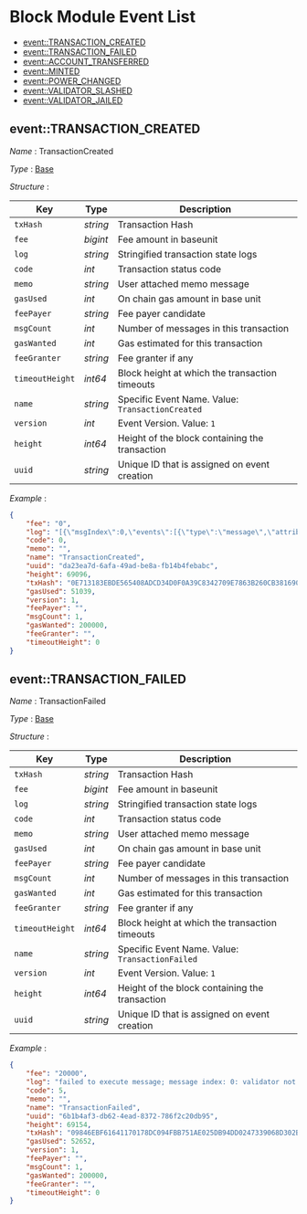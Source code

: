 # Block Module Event List
  - [event::TRANSACTION_CREATED](#event_transaction_created)
  - [event::TRANSACTION_FAILED](#event_transaction_failed)
  - [event::ACCOUNT_TRANSFERRED](#event_account_transferred)
  - [event::MINTED](#event_minted)
  - [event::POWER_CHANGED](#event_power_changed)
  - [event::VALIDATOR_SLASHED](#event_validator_slashed)
  - [event::VALIDATOR_JAILED](#event_validator_jailed)

## event::TRANSACTION_CREATED
*Name* : TransactionCreated

*Type* : [Base](../README.md#understanding_an_event)

*Structure* : 

| Key             | Type     | Description                                      |
| --------------- | -------- | ------------------------------------------------ |
| `txHash`        | *string* | Transaction Hash                                 |
| `fee`           | *bigint* | Fee amount in baseunit                           |
| `log`           | *string* | Stringified transaction state logs               |
| `code`          | *int*    | Transaction status code                          |
| `memo`          | *string* | User attached memo message                       |
| `gasUsed`       | *int*    | On chain gas amount in base unit                 |
| `feePayer`      | *string* | Fee payer candidate                              |
| `msgCount`      | *int*    | Number of messages in this transaction           |
| `gasWanted`     | *int*    | Gas estimated for this transaction               |
| `feeGranter`    | *string* | Fee granter if any                               |
| `timeoutHeight` | *int64*  | Block height at which the transaction timeouts   |
| `name`          | *string* | Specific Event Name. Value: `TransactionCreated` |
| `version`       | *int*    | Event Version. Value: `1`                        |
| `height`        | *int64*  | Height of the block containing the transaction   |
| `uuid`          | *string* | Unique ID that is assigned on event creation     |

*Example* :  
```json
{
    "fee": "0",
    "log": "[{\"msgIndex\":0,\"events\":[{\"type\":\"message\",\"attributes\":[{\"key\":\"action\",\"value\":\"send\"},{\"key\":\"sender\",\"value\":\"tcro165tzcrh2yl83g8qeqxueg2g5gzgu57y3fe3kc3\"},{\"key\":\"module\",\"value\":\"bank\"}]},{\"type\":\"transfer\",\"attributes\":[{\"key\":\"recipient\",\"value\":\"tcro184lta2lsyu47vwyp2e8zmtca3k5yq85p6c4vp3\"},{\"key\":\"sender\",\"value\":\"tcro165tzcrh2yl83g8qeqxueg2g5gzgu57y3fe3kc3\"},{\"key\":\"amount\",\"value\":\"60561202basetcro\"}]}]}]",
    "code": 0,
    "memo": "",
    "name": "TransactionCreated",
    "uuid": "da23ea7d-6afa-49ad-be8a-fb14b4febabc",
    "height": 69096,
    "txHash": "0E713183EBDE565408ADCD34D0F0A39C8342709E7863B260CB3816908C2EC824",
    "gasUsed": 51039,
    "version": 1,
    "feePayer": "",
    "msgCount": 1,
    "gasWanted": 200000,
    "feeGranter": "",
    "timeoutHeight": 0
}
```  

## event::TRANSACTION_FAILED
*Name* : TransactionFailed

*Type* : [Base](../README.md#understanding_an_event)

*Structure* : 

| Key             | Type     | Description                                     |
| --------------- | -------- | ----------------------------------------------- |
| `txHash`        | *string* | Transaction Hash                                |
| `fee`           | *bigint* | Fee amount in baseunit                          |
| `log`           | *string* | Stringified transaction state logs              |
| `code`          | *int*    | Transaction status code                         |
| `memo`          | *string* | User attached memo message                      |
| `gasUsed`       | *int*    | On chain gas amount in base unit                |
| `feePayer`      | *string* | Fee payer candidate                             |
| `msgCount`      | *int*    | Number of messages in this transaction          |
| `gasWanted`     | *int*    | Gas estimated for this transaction              |
| `feeGranter`    | *string* | Fee granter if any                              |
| `timeoutHeight` | *int64*  | Block height at which the transaction timeouts  |
| `name`          | *string* | Specific Event Name. Value: `TransactionFailed` |
| `version`       | *int*    | Event Version. Value: `1`                       |
| `height`        | *int64*  | Height of the block containing the transaction  |
| `uuid`          | *string* | Unique ID that is assigned on event creation    |

*Example* :  
```json
{
    "fee": "20000",
    "log": "failed to execute message; message index: 0: validator not jailed; cannot be unjailed",
    "code": 5,
    "memo": "",
    "name": "TransactionFailed",
    "uuid": "6b1b4af3-db62-4ead-8372-786f2c20db95",
    "height": 69154,
    "txHash": "09846EBF61641170178DC094FBB751AE025DB94DD0247339068D302B1999B4F8",
    "gasUsed": 52652,
    "version": 1,
    "feePayer": "",
    "msgCount": 1,
    "gasWanted": 200000,
    "feeGranter": "",
    "timeoutHeight": 0
}
```  